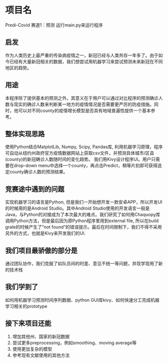 # 项目名
Predi-Covid 赛道1：预测 运行main.py来运行程序

## 启发
作为人类历史上最严重的传染病疫情之一，新冠已经与人类共存一年多了。由于如今已经有大量新冠相关的数据，我们想尝试用机器学习来尝试预测未来新冠在不同地区的趋势。

## 用途
本程序除了提供基本的预测之外，其意义在于用户可以通过对比程序的预测确诊人数与现实的确诊人数来判断某一地方的疫情情况是否需要更严厉的防疫措施。同时，他可以对不同county的疫情增长模型是否具有地域普遍性提供一个基本参考。

## 整体实现思路
使用Python结合MatplotLib, Numpy, Scipy, Pandas库, 利用机器学习原理，程序可自动从纽约州政府官方疫情数据网站上获取csv文件，并预测具体城市/区县(county)的新冠确诊人数随时间的变化趋势。
我们用Kivy设计程序UI。用户只需要在drop-down menu中选择一个county，再点击Predict，稍等片刻即可获得选定county确诊人数的预测结果。

## 竞赛途中遇到的问题
实现机器学习的语言是Python, 但是我们一开始想开发一款安卓APP，所以开发UI的时候用的是Android Studio。其中Android Studio使用的开发语言一般是Java，与Python的对接成为了本次最大的难点。我们研究了如何用Chaquopy库调用Python方法，但是最后因为原Python程序里用到external file, 所以在build grale的时候产生了“not found”的错误提示。最后在时间限制下，我们不得不采用另外的方式，也就是Kivy来开发我们的UI.

## 我们项目最骄傲的部分是
通过团队协作，我们克服了如队员间的时差、意见不统一等问题，并现学现用了新的技术栈

## 我们学到了
如何用机器学习预测时间序列数据、python GUI库kivy、如何快速分工完成机器学习相关的prototype

## 接下来项目还能
1. 增加其他州、国家的新冠数据
2. 尝试更多preprocessing，例如smoothing、moving average等
3. 使用更加复杂的模型
4. 参考现有文献使用的其他方法
